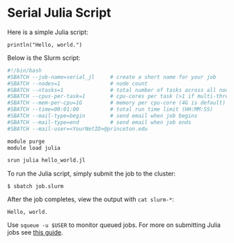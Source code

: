 # Serial Julia Script

Here is a simple Julia script:

```
println("Hello, world.")
```

Below is the Slurm script:

```bash
#!/bin/bash
#SBATCH --job-name=serial_jl     # create a short name for your job
#SBATCH --nodes=1                # node count
#SBATCH --ntasks=1               # total number of tasks across all nodes
#SBATCH --cpus-per-task=1        # cpu-cores per task (>1 if multi-threaded tasks)
#SBATCH --mem-per-cpu=1G         # memory per cpu-core (4G is default)
#SBATCH --time=00:01:00          # total run time limit (HH:MM:SS)
#SBATCH --mail-type=begin        # send email when job begins
#SBATCH --mail-type=end          # send email when job ends
#SBATCH --mail-user=<YourNetID>@princeton.edu

module purge
module load julia

srun julia hello_world.jl
```

To run the Julia script, simply submit the job to the cluster:

```
$ sbatch job.slurm
```

After the job completes, view the output with `cat slurm-*`:

```
Hello, world.
```

Use `squeue -u $USER` to monitor queued jobs. For more on submitting Julia jobs see [this guide](https://researchcomputing.princeton.edu/julia).
